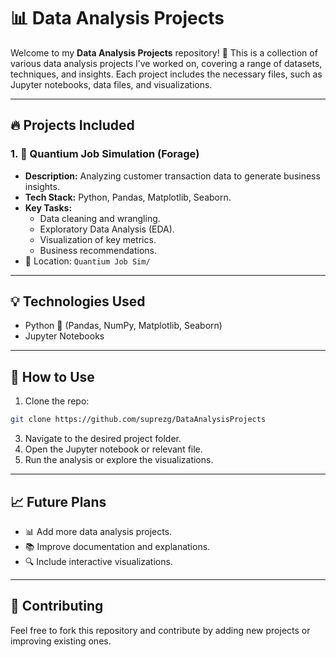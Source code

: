 # 📊 **Data Analysis Projects**

Welcome to my **Data Analysis Projects** repository! 🚀 This is a collection of various data analysis projects I’ve worked on, covering a range of datasets, techniques, and insights. Each project includes the necessary files, such as Jupyter notebooks, data files, and visualizations.

---

## 🔥 **Projects Included**

### 1. 🛒 **Quantium Job Simulation (Forage)**
- **Description:** Analyzing customer transaction data to generate business insights.
- **Tech Stack:** Python, Pandas, Matplotlib, Seaborn.
- **Key Tasks:** 
    - Data cleaning and wrangling.
    - Exploratory Data Analysis (EDA).
    - Visualization of key metrics.
    - Business recommendations.
- 📁 Location: `Quantium Job Sim/`

---

## 💡 **Technologies Used**
- Python 🐍 (Pandas, NumPy, Matplotlib, Seaborn)
- Jupyter Notebooks

---

## 🚀 **How to Use**
1. Clone the repo:
```bash
git clone https://github.com/suprezg/DataAnalysisProjects
```
3. Navigate to the desired project folder.
4. Open the Jupyter notebook or relevant file.
5. Run the analysis or explore the visualizations.

---

## 📈 **Future Plans**
- 📊 Add more data analysis projects.
- 📚 Improve documentation and explanations.
- 🔍 Include interactive visualizations.

---

## 🤝 **Contributing**
Feel free to fork this repository and contribute by adding new projects or improving existing ones. 
